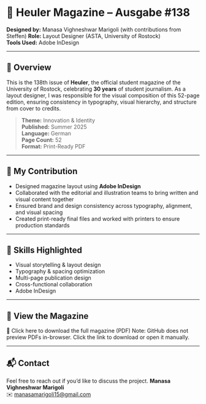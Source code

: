 # 🎨 Heuler Magazine – Ausgabe #138

**Designed by:** Manasa Vighneshwar Marigoli (with contributions from Steffen) 
**Role:** Layout Designer (ASTA, University of Rostock)  
**Tools Used:** Adobe InDesign

---

## 📘 Overview

This is the 138th issue of **Heuler**, the official student magazine of the University of Rostock, celebrating **30 years** of student journalism. As a layout designer, I was responsible for the visual composition of this 52-page edition, ensuring consistency in typography, visual hierarchy, and structure from cover to credits.

> **Theme:** Innovation & Identity  
> **Published:** Summer 2025  
> **Language:** German  
> **Page Count:** 52  
> **Format:** Print-Ready PDF

---

## 💼 My Contribution

- Designed magazine layout using **Adobe InDesign**
- Collaborated with the editorial and illustration teams to bring written and visual content together
- Ensured brand and design consistency across typography, alignment, and visual spacing
- Created print-ready final files and worked with printers to ensure production standards

---

## 🧩 Skills Highlighted

- Visual storytelling & layout design  
- Typography & spacing optimization  
- Multi-page publication design  
- Cross-functional collaboration  
- Adobe InDesign

---

## 🔗 View the Magazine
📄 Click here to download the full magazine (PDF)
Note: GitHub does not preview PDFs in-browser. Click the link to download or open it manually.

---

## 📬 Contact

Feel free to reach out if you’d like to discuss the project.
**Manasa Vighneshwar Marigoli**  
✉️ manasamarigoli15@gmail.com  
